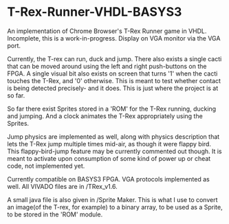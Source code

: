 # T-Rex-Runner-VHDL-BASYS3
An implementation of Chrome Browser's T-Rex Runner game in VHDL. Incomplete, this is a work-in-progress. Display on VGA monitor via the VGA port.

Currently, the T-rex can run, duck and jump. There also exists a single cacti that can be moved around using the left and right push-buttons on the FPGA. A single visual bit also exists on screen that turns '1' when the cacti touches the T-Rex, and '0' otherwise. This is meant to test whether contact is being detected precisely- and it does. This is just where the project is at so far.

So far there exist Sprites stored in a 'ROM' for the T-Rex running, ducking and jumping. And a clock animates the T-Rex appropriately using the Sprites. 

Jump physics are implemented as well, along with physics description that lets the T-Rex jump multiple times mid-air, as though it were flappy bird. This flappy-bird-jump feature may be currently commented out though. It is meant to activate upon consumption of some kind of power up or cheat code, not implemented yet.

Currently compatible on BASYS3 FPGA. VGA protocols implemented as well. All VIVADO files are in /TRex_v1.6.

A small java file is also given in /Sprite Maker. This is what I use to convert an image(of the T-rex, for example) to a binary array, to be used as a Sprite, to be stored in the 'ROM' module.
